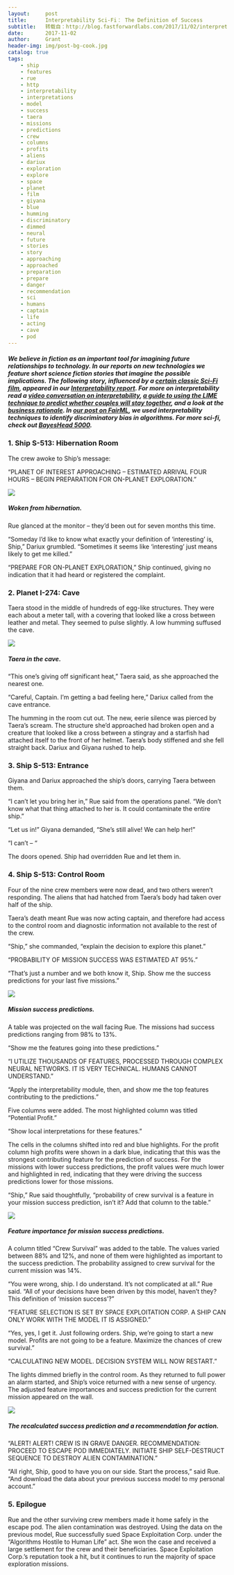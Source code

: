```yaml
---
layout:     post
title:      Interpretability Sci-Fi： The Definition of Success
subtitle:   转载自：http://blog.fastforwardlabs.com/2017/11/02/interpretability-scifi-the-definition-of-success.html
date:       2017-11-02
author:     Grant
header-img: img/post-bg-cook.jpg
catalog: true
tags:
    - ship
    - features
    - rue
    - http
    - interpretability
    - interpretations
    - model
    - success
    - taera
    - missions
    - predictions
    - crew
    - columns
    - profits
    - aliens
    - dariux
    - exploration
    - explore
    - space
    - planet
    - film
    - giyana
    - blue
    - humming
    - discriminatory
    - dimmed
    - neural
    - future
    - stories
    - story
    - approaching
    - approached
    - preparation
    - prepare
    - danger
    - recommendation
    - sci
    - humans
    - captain
    - life
    - acting
    - cave
    - pod
---
```


##### We believe in fiction as an important tool for imagining future relationships to technology. In our reports on new technologies we feature short science fiction stories that imagine the possible implications. The following story, influenced by a [certain classic Sci-Fi film](https://en.wikipedia.org/wiki/Alien_(film)), appeared in our [Interpretability report](http://blog.fastforwardlabs.com/2017/08/02/interpretability.html). For more on interpretability read a [video conversation on interpretability](http://blog.fastforwardlabs.com/2017/09/11/interpretability-webinar.html), [a guide to using the LIME technique to predict whether couples will stay together](http://blog.fastforwardlabs.com/2017/09/01/LIME-for-couples.html), and a look at the [business rationale](http://blog.fastforwardlabs.com/2017/08/02/business-interpretability.html). In [our post on FairML](http://blog.fastforwardlabs.com/2017/03/09/fairml-auditing-black-box-predictive-models.html), we used interpretability techniques to identify discriminatory bias in algorithms. For more sci-fi, check out [BayesHead 5000](http://blog.fastforwardlabs.com/2017/06/06/probabilistic-programming-sci-fi-bayeshead-5000.html).

### 1. Ship S-513: Hibernation Room

The crew awoke to Ship’s message:

“PLANET OF INTEREST APPROACHING – ESTIMATED ARRIVAL FOUR HOURS – BEGIN PREPARATION FOR ON-PLANET EXPLORATION.”

![](http://blog.fastforwardlabs.com/images/2017/09/5-07.png)


##### Woken from hibernation.

Rue glanced at the monitor – they’d been out for seven months this time.

“Someday I’d like to know what exactly your definition of ‘interesting’ is, Ship,” Dariux grumbled. “Sometimes it seems like ‘interesting’ just means likely to get me killed.”

“PREPARE FOR ON-PLANET EXPLORATION,” Ship continued, giving no indication that it had heard or registered the complaint.

### 2. Planet I-274: Cave

Taera stood in the middle of hundreds of egg-like structures. They were each about a meter tall, with a covering that looked like a cross between leather and metal. They seemed to pulse slightly. A low humming suffused the cave.

![](http://blog.fastforwardlabs.com/images/2017/09/5-08.png)


##### Taera in the cave.

“This one’s giving off significant heat,” Taera said, as she approached the nearest one.

“Careful, Captain. I’m getting a bad feeling here,” Dariux called from the cave entrance.

The humming in the room cut out. The new, eerie silence was pierced by Taera’s scream. The structure she’d approached had broken open and a creature that looked like a cross between a stingray and a starfish had attached itself to the front of her helmet. Taera’s body stiffened and she fell straight back. Dariux and Giyana rushed to help.

### 3. Ship S-513: Entrance

Giyana and Dariux approached the ship’s doors, carrying Taera between them.

“I can’t let you bring her in,” Rue said from the operations panel. “We don’t know what that thing attached to her is. It could contaminate the entire ship.”

“Let us in!” Giyana demanded, “She’s still alive! We can help her!”

“I can’t – “

The doors opened. Ship had overridden Rue and let them in.

### 4. Ship S-513: Control Room

Four of the nine crew members were now dead, and two others weren’t responding. The aliens that had hatched from Taera’s body had taken over half of the ship.

Taera’s death meant Rue was now acting captain, and therefore had access to the control room and diagnostic information not available to the rest of the crew.

“Ship,” she commanded, “explain the decision to explore this planet.”

“PROBABILITY OF MISSION SUCCESS WAS ESTIMATED AT 95%.”

“That’s just a number and we both know it, Ship. Show me the success predictions for your last five missions.”

![](http://blog.fastforwardlabs.com/images/2017/09/5-09.png)


##### Mission success predictions.

A table was projected on the wall facing Rue. The missions had success predictions ranging from 98% to 13%.

“Show me the features going into these predictions.”

“I UTILIZE THOUSANDS OF FEATURES, PROCESSED THROUGH COMPLEX NEURAL NETWORKS. IT IS VERY TECHNICAL. HUMANS CANNOT UNDERSTAND.”

“Apply the interpretability module, then, and show me the top features contributing to the predictions.”

Five columns were added. The most highlighted column was titled “Potential Profit.”

“Show local interpretations for these features.”

The cells in the columns shifted into red and blue highlights. For the profit column high profits were shown in a dark blue, indicating that this was the strongest contributing feature for the prediction of success. For the missions with lower success predictions, the profit values were much lower and highlighted in red, indicating that they were driving the success predictions lower for those missions.

“Ship,” Rue said thoughtfully, “probability of crew survival is a feature in your mission success prediction, isn’t it? Add that column to the table.”

![](http://blog.fastforwardlabs.com/images/2017/09/5-10.png)


##### Feature importance for mission success predictions.

A column titled “Crew Survival” was added to the table. The values varied between 88% and 12%, and none of them were highlighted as important to the success prediction. The probability assigned to crew survival for the current mission was 14%.

“You were wrong, ship. I do understand. It’s not complicated at all.” Rue said. “All of your decisions have been driven by this model, haven’t they? This definition of ‘mission success’?”

“FEATURE SELECTION IS SET BY SPACE EXPLOITATION CORP. A SHIP CAN ONLY WORK WITH THE MODEL IT IS ASSIGNED.”

“Yes, yes, I get it. Just following orders. Ship, we’re going to start a new model. Profits are not going to be a feature. Maximize the chances of crew survival.”

“CALCULATING NEW MODEL. DECISION SYSTEM WILL NOW RESTART.”

The lights dimmed briefly in the control room. As they returned to full power an alarm started, and Ship’s voice returned with a new sense of urgency. The adjusted feature importances and success prediction for the current mission appeared on the wall.

![](http://blog.fastforwardlabs.com/images/2017/09/5-11.png)


##### The recalculated success prediction and a recommendation for action.

“ALERT! ALERT! CREW IS IN GRAVE DANGER. RECOMMENDATION: PROCEED TO ESCAPE POD IMMEDIATELY. INITIATE SHIP SELF-DESTRUCT SEQUENCE TO DESTROY ALIEN CONTAMINATION.”

“All right, Ship, good to have you on our side. Start the process,” said Rue. “And download the data about your previous success model to my personal account.”

### 5. Epilogue

Rue and the other surviving crew members made it home safely in the escape pod. The alien contamination was destroyed. Using the data on the previous model, Rue successfully sued Space Exploitation Corp. under the “Algorithms Hostile to Human Life” act. She won the case and received a large settlement for the crew and their beneficiaries. Space Exploitation Corp.’s reputation took a hit, but it continues to run the majority of space exploration missions.
